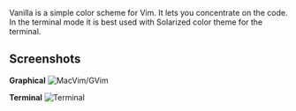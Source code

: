 Vanilla is a simple color scheme for Vim. It lets you concentrate on the code. In the terminal mode it is best used with Solarized color theme for the terminal.

Screenshots
-----------

**Graphical**
![MacVim/GVim](http://satyajit.ranjeev.in/images/others/vanilla-macvim.png)


**Terminal**
![Terminal](http://satyajit.ranjeev.in/images/others/vanilla-term.png)
